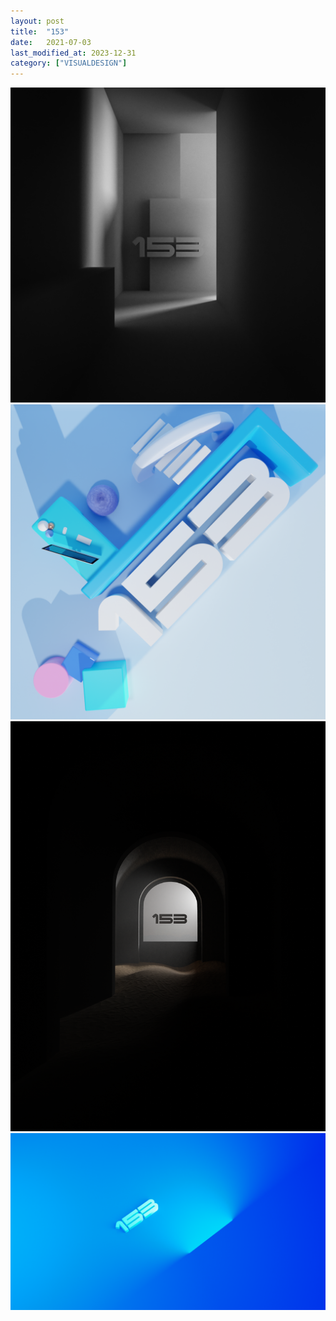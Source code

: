 ```yaml
---
layout: post
title:  "153"
date:   2021-07-03
last_modified_at: 2023-12-31
category: ["VISUALDESIGN"]
---
```


![image](https://github.com/whoisrealminjueun/images/blob/main/153.1.png?raw=true)
![image](https://github.com/whoisrealminjueun/images/blob/main/153.2-2.png?raw=true)
![image](https://github.com/whoisrealminjueun/images/blob/main/153.3.png?raw=true)
![image](https://github.com/whoisrealminjueun/images/blob/main/153.4.png?raw=true)
